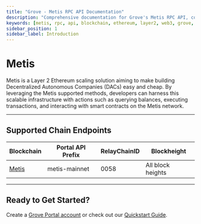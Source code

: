 ```yaml
---
title: "Grove - Metis RPC API Documentation"
description: "Comprehensive documentation for Grove's Metis RPC API, covering endpoint details and integration strategies for blockchain developers."
keywords: [metis, rpc, api, blockchain, ethereum, layer2, web3, grove, pocket, pokt]
sidebar_position: 1
sidebar_label: Introduction
---
```


# Metis

Metis is a Layer 2 Ethereum scaling solution aiming to make building Decentralized Autonomous Companies (DACs) easy and cheap. By leveraging the Metis supported methods, developers can harness this scalable infrastructure with actions such as querying balances, executing transactions, and interacting with smart contracts on the Metis network.

---

## Supported Chain Endpoints

| Blockchain                                 | Portal API Prefix | RelayChainID | Blockheight         |
| ------------------------------------------ | ----------------- | ------------ | ------------------- |
| [Metis](./endpoints/metis-mainnet) | metis-mainnet     | 0058         | All block heights |

---

## Ready to Get Started?

Create a [Grove Portal account](https://portal.grove.city) or check out our [Quickstart Guide](/guides/getting-started/quickstart).
